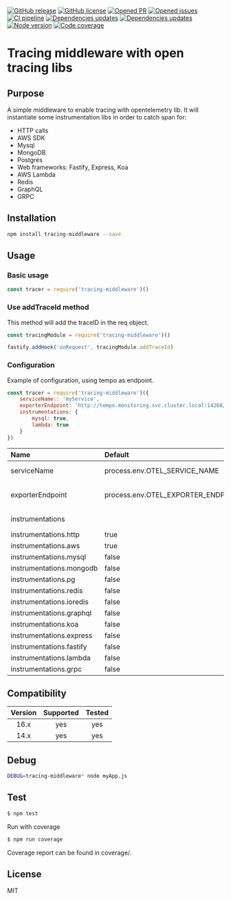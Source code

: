 [![GitHub release](https://img.shields.io/npm/v/%40voodoo.io%2Ftracing-middleware.svg)](https://github.com/VoodooTeam/tracing-middleware/releases/)
[![GitHub license](https://img.shields.io/github/license/VoodooTeam/tracing-middleware.svg)](https://github.com/VoodooTeam/tracing-middleware/blob/master/LICENSE)
[![Opened PR](https://img.shields.io/github/issues-pr-raw/VoodooTeam/tracing-middleware.svg)](https://github.com/VoodooTeam/tracing-middleware/pulls)
[![Opened issues](https://img.shields.io/github/issues/VoodooTeam/tracing-middleware.svg)](https://github.com/VoodooTeam/tracing-middleware/issues)
[![CI pipeline](https://img.shields.io/github/workflow/status/VoodooTeam/tracing-middleware/Node.js%20CI/master.svg)](https://github.com/VoodooTeam/tracing-middleware/actions?query=workflow%3A%22Node.js+CI%22)
[![Dependencies updates](https://img.shields.io/david/VoodooTeam/tracing-middleware.svg)](https://github.com/VoodooTeam/tracing-middleware)
[![Dependencies updates](https://img.shields.io/david/dev/VoodooTeam/tracing-middleware.svg)](https://github.com/VoodooTeam/tracing-middleware)
[![Node version](https://img.shields.io/node/v-lts/%40voodoo.io%2Ftracing-middleware.svg)](https://github.com/VoodooTeam/tracing-middleware)
[![Code coverage](https://codecov.io/gh/VoodooTeam/tracing-middleware/branch/master/graph/badge.svg)](https://codecov.io/gh/VoodooTeam/tracing-middleware)

# Tracing middleware with open tracing libs

## Purpose

A simple middleware to enable tracing with opentelemetry lib.
It will instantiate some instrumentation libs in order to catch span for:
* HTTP calls
* AWS SDK
* Mysql
* MongoDB
* Postgres
* Web frameworks: Fastify, Express, Koa
* AWS Lambda
* Redis
* GraphQL
* GRPC

## Installation

```bash
npm install tracing-middleware --save
```

## Usage

### Basic usage
```javascript
const tracer = require('tracing-middleware')()
```

### Use addTraceId method
This method will add the traceID in the req object.
```javascript
const tracingModule = require('tracing-middleware')()

fastify.addHook('onRequest', tracingModule.addTraceId)
```

### Configuration
Example of configuration, using tempo as endpoint.
```javascript
const tracer = require('tracing-middleware')({
    serviceName:: 'myService',
    exporterEndpoint: 'http://tempo.monitoring.svc.cluster.local:14268/api/traces',
    instrumentations: {
        mysql: true,
        lambda: true
    }
})
```

| Name                       | Default                            | Description                 |
|:---------------------------|:-----------------------------------|:----------------------------|
| serviceName                | process.env.OTEL_SERVICE_NAME      | Your service's name         |
| exporterEndpoint           | process.env.OTEL_EXPORTER_ENDPOINT | The opentelemetry endpoint  |
| instrumentations           |                                    | List of instrumentations    |
| instrumentations.http      | true                               |                             |
| instrumentations.aws       | true                               |                             |
| instrumentations.mysql     | false                              |                             |
| instrumentations.mongodb   | false                              |                             |
| instrumentations.pg        | false                              |                             |
| instrumentations.redis     | false                              |                             |
| instrumentations.ioredis   | false                              |                             |
| instrumentations.graphql   | false                              |                             |
| instrumentations.koa       | false                              |                             |
| instrumentations.express   | false                              |                             |
| instrumentations.fastify   | false                              |                             |
| instrumentations.lambda    | false                              |                             |
| instrumentations.grpc      | false                              |                             |

## Compatibility


| Version       | Supported     | Tested         |
|:-------------:|:-------------:|:--------------:|
| 16.x          | yes           | yes            |
| 14.x          | yes           | yes            |

## Debug
```bash
DEBUG=tracing-middleware* node myApp.js
```

## Test

```bash
$ npm test
```

Run with coverage

```bash
$ npm run coverage
```

Coverage report can be found in coverage/.

## License

MIT
